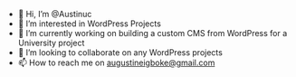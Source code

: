 - 👋 Hi, I’m @Austinuc
- 👀 I’m interested in WordPress Projects
- 🌱 I’m currently working on building a custom CMS from WordPress for a University project
- 💞️ I’m looking to collaborate on any WordPress projects
- 📫 How to reach me on augustineigboke@gmail.com

<!---
Austinuc/Austinuc is a ✨ special ✨ repository because its `README.md` (this file) appears on your GitHub profile.
You can click the Preview link to take a look at your changes.
--->

